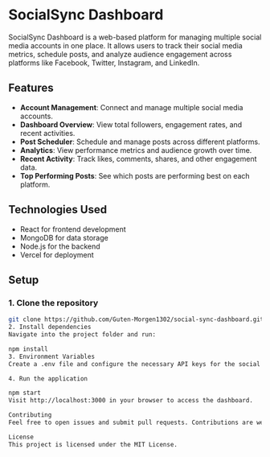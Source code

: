 # SocialSync Dashboard

SocialSync Dashboard is a web-based platform for managing multiple social media accounts in one place. It allows users to track their social media metrics, schedule posts, and analyze audience engagement across platforms like Facebook, Twitter, Instagram, and LinkedIn.

## Features
- **Account Management**: Connect and manage multiple social media accounts.
- **Dashboard Overview**: View total followers, engagement rates, and recent activities.
- **Post Scheduler**: Schedule and manage posts across different platforms.
- **Analytics**: View performance metrics and audience growth over time.
- **Recent Activity**: Track likes, comments, shares, and other engagement data.
- **Top Performing Posts**: See which posts are performing best on each platform.

## Technologies Used
- React for frontend development
- MongoDB for data storage
- Node.js for the backend
- Vercel for deployment

## Setup

### 1. Clone the repository
```bash
git clone https://github.com/Guten-Morgen1302/social-sync-dashboard.git
2. Install dependencies
Navigate into the project folder and run:

npm install
3. Environment Variables
Create a .env file and configure the necessary API keys for the social media platforms (Facebook, Twitter, Instagram, LinkedIn).

4. Run the application

npm start
Visit http://localhost:3000 in your browser to access the dashboard.

Contributing
Feel free to open issues and submit pull requests. Contributions are welcome!

License
This project is licensed under the MIT License.
